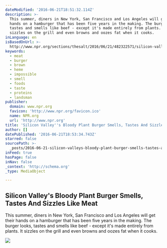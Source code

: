 ```yaml
---
dateModified: '2016-06-21T18:51:32.114Z'
description: >-
  This summer, diners in New York, San Francisco and Los Angeles will get their
  hands on a hamburger that has been five years in the making. The burger looks,
  tastes and smells like beef - except it's made entirely from plants. It
  sizzles on the grill and even browns and oozes fat when it cooks.
inLanguage: en
isBasedOnUrl: >-
  http://www.npr.org/sections/thesalt/2016/06/21/482322571/silicon-valley-s-bloody-plant-burger-smells-tastes-and-sizzles-like-meat
keywords:
  - meat
  - burger
  - brown
  - heme
  - impossible
  - smell
  - foods
  - taste
  - proteins
  - landsman
publisher:
  domain: www.npr.org
  favicon: 'http://www.npr.org/favicon.ico'
  name: NPR.org
  url: 'http://www.npr.org'
title: 'Silicon Valley''s Bloody Plant Burger Smells, Tastes And Sizzles Like Meat'
author: []
datePublished: '2016-06-21T18:53:34.743Z'
starred: false
sourcePath: >-
  _posts/2016-06-21-silicon-valleys-bloody-plant-burger-smells-tastes-and-sizz.md
inFeed: true
hasPage: false
inNav: false
_context: 'http://schema.org'
_type: MediaObject

---
```

<article style=""><h1>Silicon Valley's Bloody Plant Burger Smells, Tastes And Sizzles Like Meat</h1><p>This summer, diners in New York, San Francisco and Los Angeles will get their hands on a hamburger that has been five years in the making. The burger looks, tastes and smells like beef - except it's made entirely from plants. It sizzles on the grill and even browns and oozes fat when it cooks.</p><img src="https://media.npr.org/assets/img/2016/06/16/impossible-foods-6_edited_wide-4a032ead491f0d350768ef66f077839b1e52c549.jpg?s=1400" /></article>